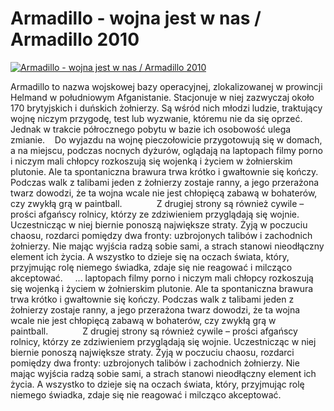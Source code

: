 Armadillo - wojna jest w nas / Armadillo 2010 
=============
[![Armadillo - wojna jest w nas / Armadillo 2010 ](http://vidos.pl/images/player.gif)](http://vidos.pl/armadillo-wojna-jest-w-nas-armadillo-2010)

 Armadillo to nazwa wojskowej bazy operacyjnej, zlokalizowanej w prowincji Helmand w południowym Afganistanie. Stacjonuje w niej zazwyczaj około 170 brytyjskich i duńskich żołnierzy. Są wśród nich młodzi ludzie, traktujący wojnę niczym przygodę, test lub wyzwanie, któremu nie da się oprzeć. Jednak w trakcie półrocznego pobytu w bazie ich osobowość ulega zmianie.    Do wyjazdu na wojnę pieczołowicie przygotowują się w domach, a na miejscu, podczas nocnych dyżurów, oglądają na laptopach filmy porno i niczym mali chłopcy rozkoszują się wojenką i życiem w żołnierskim plutonie. Ale ta spontaniczna brawura trwa krótko i gwałtownie się kończy. Podczas walk z talibami jeden z żołnierzy zostaje ranny, a jego przerażona twarz dowodzi, że ta wojna wcale nie jest chłopięcą zabawą w bohaterów, czy zwykłą grą w paintball.              Z drugiej strony są również cywile – prości afgańscy rolnicy, którzy ze zdziwieniem przyglądają się wojnie. Uczestnicząc w niej biernie ponoszą największe straty. Żyją w poczuciu chaosu, rozdarci pomiędzy dwa fronty: uzbrojonych talibów i zachodnich żołnierzy. Nie mając wyjścia radzą sobie sami, a strach stanowi nieodłączny element ich życia. A wszystko to dzieje się na oczach świata, który, przyjmując rolę niemego świadka, zdaje się nie reagować i milcząco akceptować.       ... laptopach filmy porno i niczym mali chłopcy rozkoszują się wojenką i życiem w żołnierskim plutonie. Ale ta spontaniczna brawura trwa krótko i gwałtownie się kończy. Podczas walk z talibami jeden z żołnierzy zostaje ranny, a jego przerażona twarz dowodzi, że ta wojna wcale nie jest chłopięcą zabawą w bohaterów, czy zwykłą grą w paintball.              Z drugiej strony są również cywile – prości afgańscy rolnicy, którzy ze zdziwieniem przyglądają się wojnie. Uczestnicząc w niej biernie ponoszą największe straty. Żyją w poczuciu chaosu, rozdarci pomiędzy dwa fronty: uzbrojonych talibów i zachodnich żołnierzy. Nie mając wyjścia radzą sobie sami, a strach stanowi nieodłączny element ich życia. A wszystko to dzieje się na oczach świata, który, przyjmując rolę niemego świadka, zdaje się nie reagować i milcząco akceptować.    
